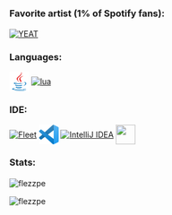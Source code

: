 <h3 align="left">Favorite artist (1% of Spotify fans):</h3>
<p align="left">
<a href="https://2093.shop/" target="blank"><img align="center" src="https://c.tenor.com/1MmDHDcShI0AAAAd/tenor.gif" alt="YEAT" height="188" width="281" /></a>
</p>

<h3 align="left">Languages:</h3>
<p align="left">
<a href="https://www.java.com" target="blank"><img align="center" src="https://raw.githubusercontent.com/devicons/devicon/master/icons/java/java-original.svg" alt="java" height="35" width="35" /></a>
<a href="https://www.lua.org/" target="blank"><img align="center" src="https://upload.wikimedia.org/wikipedia/commons/thumb/c/cf/Lua-Logo.svg/1200px-Lua-Logo.svg.png" alt="lua" height="35" width="35" /></a>
</p>

<h3 align="left">IDE:</h3>
<p align="left">
<a href="https://www.jetbrains.com/fleet/" target="blank"><img align="center" src="https://michaelzhou.gallerycdn.vsassets.io/extensions/michaelzhou/fleet-theme/1.3.10/1678031746650/Microsoft.VisualStudio.Services.Icons.Default" alt="Fleet" height="35" width="35" /></a>
<a href="https://code.visualstudio.com/" target="blank"><img align="center" src="https://raw.githubusercontent.com/LinbuduLab/pnpm-vscode-helper/main/assets/vscode-logo-forked.png?raw=true" alt="VS Code" height="35" width="35" /></a>
<a href="https://www.jetbrains.com/idea/" target="blank"><img align="center" src="https://iconlogovector.com/uploads/images/2024/04/lg-661b2340cc359-IntelliJ-IDEA.webp" alt="IntelliJ IDEA
" height="35" width="35" /></a>
<a href="https://www.jetbrains.com/pycharm/" target="blank"><img align="center" src="https://github.com/user-attachments/assets/63eba055-663c-470b-a39f-0175f0e74304" height="35" width="35" /></a>
</p>

<h3 align="left">Stats:</h3>
<p><img align="center" src="https://github-readme-streak-stats.herokuapp.com/?user=flezzpe&" alt="flezzpe" /></p>
<p><img align="center" src="https://github-readme-stats.vercel.app/api/top-langs/?username=flezzpe" alt="flezzpe" /></p>
<h3 align="left"></h3>
